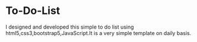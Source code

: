 # To-Do-List
I designed and developed this simple to do list using html5,css3,bootstrap5,JavaScript.It is a very simple template on daily basis.
